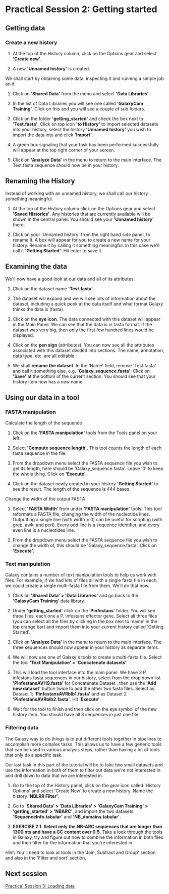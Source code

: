 # Practical Session 2: Getting started

## Getting data

### Create a new history

1. At the top of the History column, click on the Options gear and select **'Create new'**.

2. A new **'Unnamed history'** is created.

We shall start by obtaining some data, inspecting it and running a simple job on it.

1. Click on **'Shared Data'** from the menu and select **'Data Libraries'**.

2. In the list of Data Libraries you will see one called **'GalaxyCam Training'**. Click on this and you will see a couple of sub folders.

3. Click on the folder **'getting_started'** and check the box next to **'Test.fasta'**. Click on top icon **'to History'** to import selected datasets into your history, select the history **'Unnamed history'** you wish to import the data into and click **'Import'**.

4. A green box signaling that your task has been performed successfully will appear at the top right corner of your screen.

5. Click on **'Analyze Data'** in the menu to return to the main interface. The Test.fasta sequence should now be in your history.

## Renaming the History

Instead of working with an unnamed history, we shall call our history something meaningful.

1. At the top of the History column click on the Options gear and select **'Saved Histories'**. Any histories that are currently available will be shown in the central panel. You should see your **'Unnamed history'** there.

2. Click on your 'Unnamed history' from the right hand side panel, to rename it. A box will appear for you to create a new name for your history. Rename it by calling it something meaningful. In this case we'll call it **'Getting Started'**. Hit enter to save it.

## Examining the data

We'll now have a good look at our data and all of its attributes.

1. Click on the dataset name **'Test.fasta'**.

2. The dataset will expand and we will see lots of information about the dataset, including a quick peek at the data itself and what format Galaxy thinks the data is (fasta).

3. Click on the **eye icon**. The data connected with this dataset will appear in the Main Panel. We can see that the data is in fasta format. If the dataset was very big, then only the first few hundred lines would be displayed.

4. Click on the **pen sign** (attributes). You can now see all the attributes associated with this dataset divided into sections. The name, annotation, data type, etc. are all editable.

5. We shall **rename the dataset**. In the 'Name' field, remove 'Test.fasta' and call it something else, e.g. **'Galaxy_sequence.fasta'**. Click on **'Save'** at the bottom of the current section. You should see that your history item now has a new name.

## Using our data in a tool

### FASTA manipulation

Calculate the length of the sequence

1. Click on the **'FASTA manipulation'** tools from the Tools panel on your left.

2. Select **'Compute sequence length'**. This tool counts the length of each fasta sequence in the file.

3. From the dropdown menu select the FASTA sequence file you wish to get its length, here should be 'Galaxy_sequence.fasta'. Leave '0' to keep the whole thing. Click on **'Execute'.**

4. Click on the dataset newly created in your history **'Getting Started'** to see the result. The length of the sequence is 444 bases.

Change the width of the output FASTA

1. Select **'FASTA Width'** from under **'FASTA manipulation'** tools. This tool reformats a FASTA file, changing the width of the nucleotide lines. Outputting a single line (with width = 0) can be useful for scripting (with grep, awk, and perl). Every odd line is a sequence identifier, and every even line is a nucleotides line.

2. From the dropdown menu select the FASTA sequence file you wish to change the width of, this should be 'Galaxy_sequence.fasta'. Click on **'Execute'.**

### Text manipulation

Galaxy contains a number of text manipulation tools to help us work with files. For example, if we had lots of files all with a single fasta file in each, we could create a single multi-fasta file from them. We'll do that now.

1. Click on **'Shared Data' > 'Data Libraries'** and go back to the **'GalaxyCam Training'** data library.

2. Under **'getting_started'** click on the '**Pinfestans**' folder. You will see three files, each one a P. infestans effector gene. Select all three files (you can select all the files by clicking in the box next to 'name' in the top orange bar) and import them into your current history called 'Getting Started'.

3. Click on **'Analyze Data'** in the menu to return to the main interface. The three sequences should now appear in your history as separate items.

4. We will now use one of Galaxy's tools to create a multi-fasta file. Select the tool **'Text Manipulation' > 'Concatenate datasets'**

5. This will load the tool interface into the main panel. We have 3 P. infestans fasta sequences in our history, select from the drop down list **'PinfestansAVH9.fasta'** for Concatenate Dataset , then use the **'Add new dataset'** button twice to add the other two fasta files. Select as Dataset 1; **'PinfestansAVRblb1.fasta'** and as Dataset 2 **'PinfestansAVRblb2.fasta'**. Hit **'Execute'**.

6. Wait for the tool to finish and then click on the eye symbol of the new history item. You should have all 3 sequences in just one file.

### Filtering data

The Galaxy way to do things is to put different tools together in pipelines to accomplish more complex tasks. This allows us to have a few generic tools that can be used in various analysis steps, rather than having a lot of tools that only do a specific task.

Our last task in this part of the tutorial will be to take two small datasets and use the information in both of them to filter out data we're not interested in and drill down to data that we are interested in.

1. Go to the top of the History panel, click on the gear icon called 'History Options' and select 'Create New' to create a new history. Name the history **'NBLRR Filter'**.

2. Go to **'Shared Data' > 'Data Libraries' > 'GalaxyCam Training' > 'getting_started' > 'NBARC'**, and import the two datasets **'SequenceInfo.tabular'** and **'NB_domains.tabular'**.

3. **EXERCISE 2.1. Select only the NB-ARC sequences that are longer than 1300 nts and have a GC content over 0.5.** Take a look through the tools in Galaxy, try and figure out how to combine the information in both files and then filter for the information that you're interested in.

*Hint*: You'll need to look at tools in the 'Join, Subtract and Group' section and also in the 'Filter and sort' section.

## Next session

[Practical Session 3: Loading data](galaxy_intro_session3.md)
